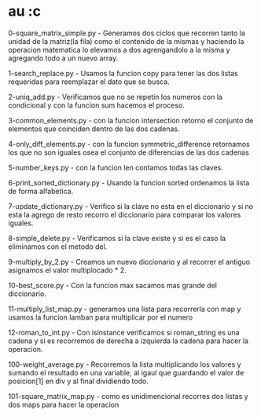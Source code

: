  # au :c

 0-square_matrix_simple.py - Generamos dos ciclos que recorren tanto la unidad de la matriz(la fila) como el contenido de la mismas y haciendo la operacion matematica lo elevamos a dos agrengandolo a la misma y agregando todo a un nuevo array.

 1-search_replace.py - Usamos la funcion copy para tener las dos listas requeridas para reemplazar el dato que se busca.

2-uniq_add.py - Verificamos que no se repetin los numeros con la condicional y con la funcion sum hacemos el proceso.

 3-common_elements.py - con la funcion intersection retorno el conjunto de elementos que coinciden dentro de las dos cadenas.

 4-only_diff_elements.py - con la funcion symmetric_difference retornamos los que no son iguales osea el conjunto de diferencias de las dos cadenas

  5-number_keys.py - con la funcion len contamos todas las claves.

  6-print_sorted_dictionary.py - Usando la funcion  sorted ordenamos la lista de forma alfabetica.

   7-update_dictionary.py - Verifico si la clave no esta en el diccionario y si no esta la agrego de resto recorro el diccionario para comparar los valores iguales.

   8-simple_delete.py - Verificamos si la clave existe y si es el caso la eliminamos con el metodo del.

   9-multiply_by_2.py - Creamos un nuevo diccionario y al recorrer el antiguo asignamos el valor multiplocado * 2.

   10-best_score.py - Con la funcion max sacamos mas grande del diccionario.

   11-multiply_list_map.py - generamos una lista para recorrerla con map y usamos la funcion lamban para multiplicar por el numero

   12-roman_to_int.py - Con isinstance verificamos si roman_string es una cadena y si es recorremos de derecha a izquierda la cadena para hacer la operacion.
   
   100-weight_average.py - Recorremos la lista multiplicando los valores y sumando el resultado en una variable, al igaul que guardando el valor de posicion[1] en div y al final dividiendo todo.

   101-square_matrix_map.py - como es unidimencional recorres dos listas y dos maps para hacer la operacion